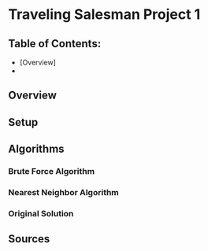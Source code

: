 # Traveling Salesman Project 1 

## Table of Contents:
* [Overview]
*

## Overview

## Setup

## Algorithms

### Brute Force Algorithm

### Nearest Neighbor Algorithm

### Original Solution

## Sources
